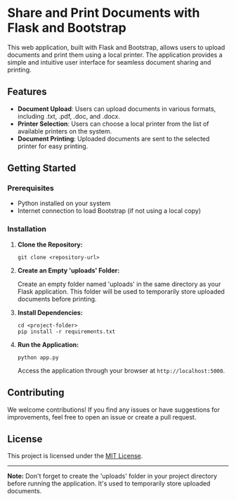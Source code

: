 # Share and Print Documents with Flask and Bootstrap

This web application, built with Flask and Bootstrap, allows users to upload documents and print them using a local printer. The application provides a simple and intuitive user interface for seamless document sharing and printing.

## Features

- **Document Upload**: Users can upload documents in various formats, including .txt, .pdf, .doc, and .docx.
- **Printer Selection**: Users can choose a local printer from the list of available printers on the system.
- **Document Printing**: Uploaded documents are sent to the selected printer for easy printing.

## Getting Started

### Prerequisites

- Python installed on your system
- Internet connection to load Bootstrap (if not using a local copy)

### Installation

1. **Clone the Repository:**

    ```
    git clone <repository-url>
    ```

2. **Create an Empty 'uploads' Folder:**

    Create an empty folder named 'uploads' in the same directory as your Flask application. This folder will be used to temporarily store uploaded documents before printing.

3. **Install Dependencies:**

    ```
    cd <project-folder>
    pip install -r requirements.txt
    ```

4. **Run the Application:**

    ```
    python app.py
    ```

    Access the application through your browser at `http://localhost:5000`.

## Contributing

We welcome contributions! If you find any issues or have suggestions for improvements, feel free to open an issue or create a pull request.

## License

This project is licensed under the [MIT License](LICENSE).

---

**Note:** Don't forget to create the 'uploads' folder in your project directory before running the application. It's used to temporarily store uploaded documents.
